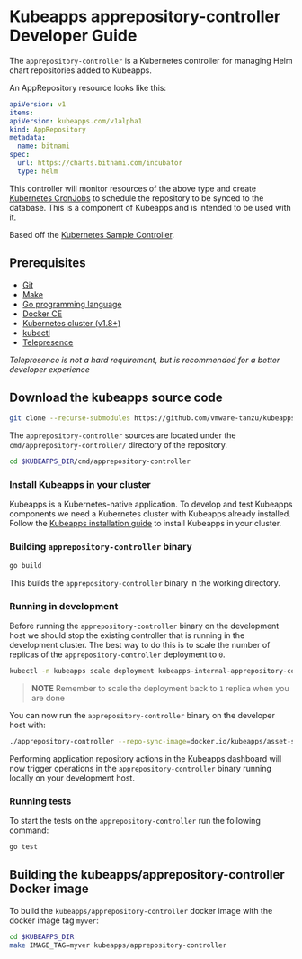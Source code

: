 # Kubeapps apprepository-controller Developer Guide

The `apprepository-controller` is a Kubernetes controller for managing Helm chart repositories added to Kubeapps.

An AppRepository resource looks like this:

```yaml
apiVersion: v1
items:
apiVersion: kubeapps.com/v1alpha1
kind: AppRepository
metadata:
  name: bitnami
spec:
  url: https://charts.bitnami.com/incubator
  type: helm
```

This controller will monitor resources of the above type and create [Kubernetes CronJobs](https://kubernetes.io/docs/concepts/workloads/controllers/cron-jobs/) to schedule the repository to be synced to the database. This is a component of Kubeapps and is intended to be used with it.

Based off the [Kubernetes Sample Controller](https://github.com/kubernetes/sample-controller).

## Prerequisites

- [Git](https://git-scm.com/)
- [Make](https://www.gnu.org/software/make/)
- [Go programming language](https://golang.org/dl/)
- [Docker CE](https://www.docker.com/community-edition)
- [Kubernetes cluster (v1.8+)](https://kubernetes.io/docs/setup/)
- [kubectl](https://kubernetes.io/docs/tasks/tools/install-kubectl/)
- [Telepresence](https://telepresence.io)

_Telepresence is not a hard requirement, but is recommended for a better developer experience_

## Download the kubeapps source code

```bash
git clone --recurse-submodules https://github.com/vmware-tanzu/kubeapps $KUBEAPPS_DIR
```

The `apprepository-controller` sources are located under the `cmd/apprepository-controller/` directory of the repository.

```bash
cd $KUBEAPPS_DIR/cmd/apprepository-controller
```

### Install Kubeapps in your cluster

Kubeapps is a Kubernetes-native application. To develop and test Kubeapps components we need a Kubernetes cluster with Kubeapps already installed. Follow the [Kubeapps installation guide](https://github.com/vmware-tanzu/kubeapps/blob/main/chart/kubeapps/README.md) to install Kubeapps in your cluster.

### Building `apprepository-controller` binary

```bash
go build
```

This builds the `apprepository-controller` binary in the working directory.

### Running in development

Before running the `apprepository-controller` binary on the development host we should stop the existing controller that is running in the development cluster. The best way to do this is to scale the number of replicas of the `apprepository-controller` deployment to `0`.

```bash
kubectl -n kubeapps scale deployment kubeapps-internal-apprepository-controller --replicas=0
```

> **NOTE** Remember to scale the deployment back to `1` replica when you are done

You can now run the `apprepository-controller` binary on the developer host with:

```bash
./apprepository-controller --repo-sync-image=docker.io/kubeapps/asset-syncer:myver --kubeconfig ~/.kube/config
```

Performing application repository actions in the Kubeapps dashboard will now trigger operations in the `apprepository-controller` binary running locally on your development host.

### Running tests

To start the tests on the `apprepository-controller` run the following command:

```bash
go test
```

## Building the kubeapps/apprepository-controller Docker image

To build the `kubeapps/apprepository-controller` docker image with the docker image tag `myver`:

```bash
cd $KUBEAPPS_DIR
make IMAGE_TAG=myver kubeapps/apprepository-controller
```
